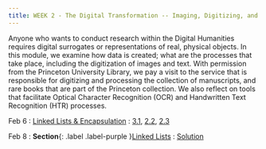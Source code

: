 ```yaml
---
title: WEEK 2 - The Digital Transformation -- Imaging, Digitizing, and Understanding Data
---
```


Anyone who wants to conduct research within the Digital Humanities requires digital surrogates or representations of real, physical objects. In this module, we examine how data is created; what are the processes that take place, including the digitization of images and text. With permission from the Princeton University Library, we pay a visit to the service that is responsible for digitizing and processing the collection of manuscripts, and rare books that are part of the Princeton collection. We also reflect on tools that facilitate Optical Character Recognition (OCR) and Handwritten Text Recognition (HTR) processes.

Feb 6 
: [Linked Lists & Encapsulation](#)
  : [3.1](#), [2.2](#), [2.3](#)

Feb 8
: **Section**{: .label .label-purple }[Linked Lists](#)
  : [Solution](#)
